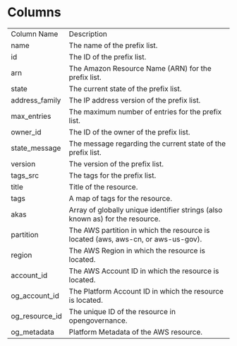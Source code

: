 # Columns  

<table>
	<tr><td>Column Name</td><td>Description</td></tr>
	<tr><td>name</td><td>The name of the prefix list.</td></tr>
	<tr><td>id</td><td>The ID of the prefix list.</td></tr>
	<tr><td>arn</td><td>The Amazon Resource Name (ARN) for the prefix list.</td></tr>
	<tr><td>state</td><td>The current state of the prefix list.</td></tr>
	<tr><td>address_family</td><td>The IP address version of the prefix list.</td></tr>
	<tr><td>max_entries</td><td>The maximum number of entries for the prefix list.</td></tr>
	<tr><td>owner_id</td><td>The ID of the owner of the prefix list.</td></tr>
	<tr><td>state_message</td><td>The message regarding the current state of the prefix list.</td></tr>
	<tr><td>version</td><td>The version of the prefix list.</td></tr>
	<tr><td>tags_src</td><td>The tags for the prefix list.</td></tr>
	<tr><td>title</td><td>Title of the resource.</td></tr>
	<tr><td>tags</td><td>A map of tags for the resource.</td></tr>
	<tr><td>akas</td><td>Array of globally unique identifier strings (also known as) for the resource.</td></tr>
	<tr><td>partition</td><td>The AWS partition in which the resource is located (aws, aws-cn, or aws-us-gov).</td></tr>
	<tr><td>region</td><td>The AWS Region in which the resource is located.</td></tr>
	<tr><td>account_id</td><td>The AWS Account ID in which the resource is located.</td></tr>
	<tr><td>og_account_id</td><td>The Platform Account ID in which the resource is located.</td></tr>
	<tr><td>og_resource_id</td><td>The unique ID of the resource in opengovernance.</td></tr>
	<tr><td>og_metadata</td><td>Platform Metadata of the AWS resource.</td></tr>
</table>